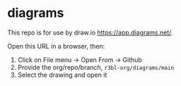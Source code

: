 # diagrams

This repo is for use by draw.io <https://app.diagrams.net/>.

Open this URL in a browser, then:
1. Click on File menu -> Open From -> Github
2. Provide the org/repo/branch, `r3bl-org/diagrams/main`
3. Select the drawing and open it
